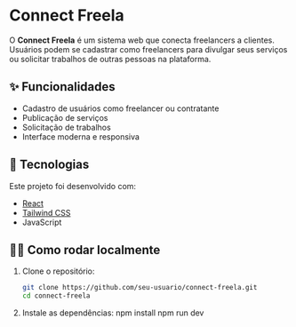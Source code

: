 # Connect Freela

O **Connect Freela** é um sistema web que conecta freelancers a clientes. Usuários podem se cadastrar como freelancers para divulgar seus serviços ou solicitar trabalhos de outras pessoas na plataforma.

## ✨ Funcionalidades

- Cadastro de usuários como freelancer ou contratante
- Publicação de serviços
- Solicitação de trabalhos
- Interface moderna e responsiva

## 🚀 Tecnologias

Este projeto foi desenvolvido com:

- [React](https://reactjs.org/)
- [Tailwind CSS](https://tailwindcss.com/)
- JavaScript

## 🧑‍💻 Como rodar localmente

1. Clone o repositório:
   ```bash
   git clone https://github.com/seu-usuario/connect-freela.git
   cd connect-freela

2. Instale as dependências:
    npm install 
    npm run dev 